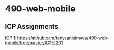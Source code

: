 # 490-web-mobile

## ICP Assignments

ICP 1: https://github.com/tanyaanisimova/490-web-mobile/tree/master/ICP%201